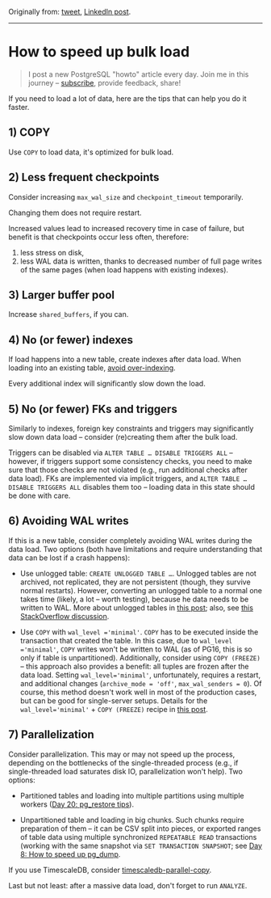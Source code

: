 Originally from: [tweet](https://twitter.com/samokhvalov/status/1718135635448660118), [LinkedIn post]().

---

# How to speed up bulk load

> I post a new PostgreSQL "howto" article every day. Join me in this
> journey – [subscribe](https://twitter.com/samokhvalov/), provide feedback, share!

If you need to load a lot of data, here are the tips that can help you do it faster.

## 1) COPY

Use `COPY` to load data, it's optimized for bulk load.

## 2) Less frequent checkpoints

Consider increasing `max_wal_size` and `checkpoint_timeout` temporarily.

Changing them does not require restart.

Increased values lead to increased recovery time in case of failure, but benefit is that checkpoints occur less often,
therefore:
1. less stress on disk,
2. less WAL data is written, thanks to decreased number of full page writes of the same pages (when load happens with
existing indexes).

## 3) Larger buffer pool

Increase `shared_buffers`, if you can.

## 4) No (or fewer) indexes

If load happens into a new table, create indexes after data load. When loading into an existing table,
[avoid over-indexing](0018_over_indexing.md).

Every additional index will significantly slow down the load.

## 5) No (or fewer) FKs and triggers

Similarly to indexes, foreign key constraints and triggers may significantly slow down data load – consider (re)creating
them after the bulk load.

Triggers can be disabled via `ALTER TABLE … DISABLE TRIGGERS ALL` – however, if triggers support some consistency
checks, you need to make sure that those checks are not violated (e.g., run additional checks after data load). FKs are
implemented via implicit triggers, and `ALTER TABLE … DISABLE TRIGGERS ALL` disables them too – loading data in this
state should be done with care.

## 6) Avoiding WAL writes

If this is a new table, consider completely avoiding WAL writes during the data load. Two options (both have limitations
and require understanding that data can be lost if a crash happens):

- Use unlogged table: `CREATE UNLOGGED TABLE …`. Unlogged tables are not archived, not replicated, they are not persistent (though, they survive normal restarts). However, converting an unlogged table to a normal one takes time (likely, a lot – worth testing), because he data needs to be written to WAL. More about unlogged tables in [this post](https://crunchydata.com/blog/postgresl-unlogged-tables); also, see [this StackOverflow discussion](https://dba.stackexchange.com/questions/195780/set-postgresql-table-to-logged-after-data-loading/195829#195829).

- Use `COPY` with `wal_level ='minimal'`. `COPY` has to be executed inside the transaction that created the table.
  In this case, due to `wal_level ='minimal'`, `COPY` writes won't be written to WAL
  (as of PG16, this is so only if table is unpartitioned).
  Additionally, consider using `COPY (FREEZE)` – this approach also provides a benefit: all tuples
  are frozen after the data load. Setting `wal_level='minimal'`, unfortunately, requires a restart, and additional
  changes (`archive_mode = 'off'`, `max_wal_senders = 0`). Of course, this method doesn't work well in most of the
  production cases, but can be good for single-server setups. Details for the `wal_level='minimal'` + `COPY (FREEZE)`
  recipe in [this post](https://cybertec-postgresql.com/en/loading-data-in-the-most-efficient-way/).

## 7) Parallelization

Consider parallelization. This may or may not speed up the process, depending on the bottlenecks of the single-threaded
process (e.g., if single-threaded load saturates disk IO, parallelization won't help). Two options:

- Partitioned tables and loading into multiple partitions using multiple workers
  ([Day 20: pg_restore tips](0020_how_to_use_pg_restore.md)).

- Unpartitioned table and loading in big chunks. Such chunks require preparation of them – it can be CSV split into
  pieces, or exported ranges of table data using multiple synchronized `REPEATABLE READ` transactions (working with the
  same snapshot via `SET TRANSACTION SNAPSHOT`; see [Day 8: How to speed up pg_dump](0008_how_to_speed_up_pg_dump.md).

If you use TimescaleDB, consider [timescaledb-parallel-copy](https://github.com/timescale/timescaledb-parallel-copy).

Last but not least: after a massive data load, don't forget to run `ANALYZE`.
